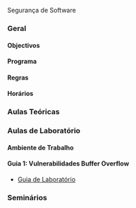 
Segurança de Software

### Geral

#### Objectivos

#### Programa

#### Regras

#### Horários


### Aulas Teóricas


### Aulas de Laboratório

#### Ambiente de Trabalho

#### Guia 1: Vulnerabilidades Buffer Overflow

* [Guia de Laboratório](labs/guia1.pdf)


### Seminários


